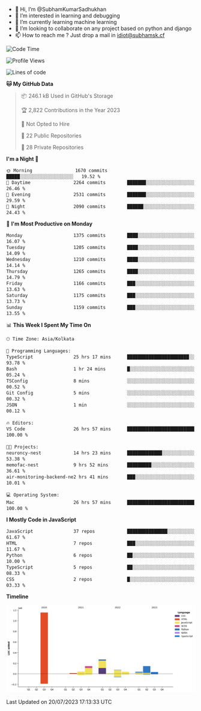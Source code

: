 - 👋 Hi, I’m @SubhamKumarSadhukhan
- 👀 I’m interested in learning and debugging
- 🌱 I’m currently learning machine learning
- 💞️ I’m looking to collaborate on any project based on python and django
- 📫 How to reach me ?
      Just drop a mail in idiot@subhamsk.cf

<!---
SubhamKumarSadhukhan/SubhamKumarSadhukhan is a ✨ special ✨ repository because its `README.md` (this file) appears on your GitHub profile.
You can click the Preview link to take a look at your changes.
--->


<!--START_SECTION:waka-->
![Code Time](http://img.shields.io/badge/Code%20Time-1%2C351%20hrs%2036%20mins-blue)

![Profile Views](http://img.shields.io/badge/Profile%20Views-0-blue)

![Lines of code](https://img.shields.io/badge/From%20Hello%20World%20I%27ve%20Written-2.0%20million%20lines%20of%20code-blue)

**🐱 My GitHub Data** 

> 📦 246.1 kB Used in GitHub's Storage 
 > 
> 🏆 2,822 Contributions in the Year 2023
 > 
> 🚫 Not Opted to Hire
 > 
> 📜 22 Public Repositories 
 > 
> 🔑 28 Private Repositories 
 > 
**I'm a Night 🦉** 

```text
🌞 Morning                1670 commits        █████░░░░░░░░░░░░░░░░░░░░   19.52 % 
🌆 Daytime                2264 commits        ███████░░░░░░░░░░░░░░░░░░   26.46 % 
🌃 Evening                2531 commits        ███████░░░░░░░░░░░░░░░░░░   29.59 % 
🌙 Night                  2090 commits        ██████░░░░░░░░░░░░░░░░░░░   24.43 % 
```
📅 **I'm Most Productive on Monday** 

```text
Monday                   1375 commits        ████░░░░░░░░░░░░░░░░░░░░░   16.07 % 
Tuesday                  1205 commits        ████░░░░░░░░░░░░░░░░░░░░░   14.09 % 
Wednesday                1210 commits        ████░░░░░░░░░░░░░░░░░░░░░   14.14 % 
Thursday                 1265 commits        ████░░░░░░░░░░░░░░░░░░░░░   14.79 % 
Friday                   1166 commits        ███░░░░░░░░░░░░░░░░░░░░░░   13.63 % 
Saturday                 1175 commits        ███░░░░░░░░░░░░░░░░░░░░░░   13.73 % 
Sunday                   1159 commits        ███░░░░░░░░░░░░░░░░░░░░░░   13.55 % 
```


📊 **This Week I Spent My Time On** 

```text
🕑︎ Time Zone: Asia/Kolkata

💬 Programming Languages: 
TypeScript               25 hrs 17 mins      ███████████████████████░░   93.78 % 
Bash                     1 hr 24 mins        █░░░░░░░░░░░░░░░░░░░░░░░░   05.24 % 
TSConfig                 8 mins              ░░░░░░░░░░░░░░░░░░░░░░░░░   00.52 % 
Git Config               5 mins              ░░░░░░░░░░░░░░░░░░░░░░░░░   00.32 % 
JSON                     1 min               ░░░░░░░░░░░░░░░░░░░░░░░░░   00.12 % 

🔥 Editors: 
VS Code                  26 hrs 57 mins      █████████████████████████   100.00 % 

🐱‍💻 Projects: 
neuroncy-nest            14 hrs 23 mins      █████████████░░░░░░░░░░░░   53.38 % 
memofac-nest             9 hrs 52 mins       █████████░░░░░░░░░░░░░░░░   36.61 % 
air-monitoring-backend-ne2 hrs 41 mins       ███░░░░░░░░░░░░░░░░░░░░░░   10.01 % 

💻 Operating System: 
Mac                      26 hrs 57 mins      █████████████████████████   100.00 % 
```

**I Mostly Code in JavaScript** 

```text
JavaScript               37 repos            ███████████████░░░░░░░░░░   61.67 % 
HTML                     7 repos             ███░░░░░░░░░░░░░░░░░░░░░░   11.67 % 
Python                   6 repos             ██░░░░░░░░░░░░░░░░░░░░░░░   10.00 % 
TypeScript               5 repos             ██░░░░░░░░░░░░░░░░░░░░░░░   08.33 % 
CSS                      2 repos             █░░░░░░░░░░░░░░░░░░░░░░░░   03.33 % 
```



**Timeline**

![Lines of Code chart](https://raw.githubusercontent.com/SubhamKumarSadhukhan/SubhamKumarSadhukhan/main/assets/bar_graph.png)


 Last Updated on 20/07/2023 17:13:33 UTC
<!--END_SECTION:waka-->
